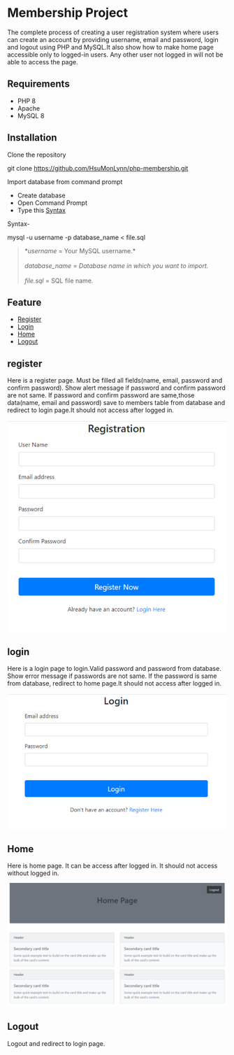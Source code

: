 # Membership Project
The complete process of creating a user registration system where users can create an account by providing username, email and password, login and logout using PHP and MySQL.It also show how to make home page accessible only to logged-in users. Any other user not logged in will not be able to access the page.

## Requirements

- PHP 8
- Apache 
- MySQL 8

## Installation

Clone the repository

git clone https://github.com/HsuMonLynn/php-membership.git


Import database from command prompt

- Create database 
- Open Command Prompt
- Type this [Syntax](#syntax)

Syntax-


mysql -u username -p database_name < file.sql


>**username* = Your MySQL username.*<br /><br />
*database_name* = *Database name in which you want to import.*<br /><br />
*file.sql* = SQL file name.


## Feature

- [Register](#register)
- [Login](#login)
- [Home](#home)
- [Logout](#logout)

## register

Here is a register page. Must be filled all fields(name, email, password and confirm password). Show alert message if password and confirm password are not same. If password and confirm password are same,those data(name, email and password) save to members table from database and redirect to login page.It should not access after logged in.

![Register Image](./images/register.png)

## login

Here is a login page to login.Valid password and password from database. Show error message if passwords are not same. If the password is same from database, redirect to home page.It should not access after logged in.

![Login Image](./images/login.png)

## Home

Here is home page. It can be access after logged in. It should not access without logged in.

![Home Image](./images/home.png)

## Logout

Logout and redirect to login page.